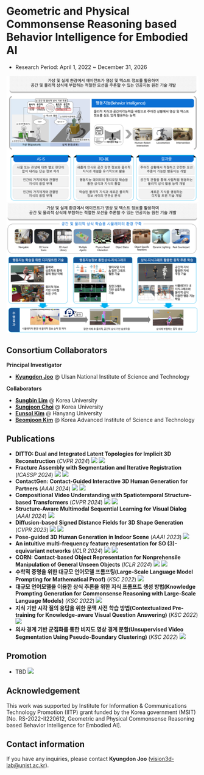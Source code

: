 # Geometric and Physical Commonsense Reasoning based Behavior Intelligence for Embodied AI 
- Research Period: April 1, 2022 ~ December 31, 2026

<img src="../src/Teaser1.png"/>
<img src="../src/Teaser2.png"/>

## Consortium Collaborators
**Principal Investigator**
- [**Kyungdon Joo**](https://unist.info/) @ Ulsan National Institute of Science and Technology

**Collaborators**
- [**Sungbin Lim**](https://www.sungbin-lim.net/) @ Korea University
- [**Sungjoon Choi**](https://sites.google.com/view/sungjoon-choi/home) @ Korea University
- [**Eunsol Kim**](http://hyumllab.hanyang.ac.kr/) @ Hanyang University
- [**Beomjoon Kim**](https://beomjoonkim.github.io/) @ Korea Advanced Institute of Science and Technology 


## Publications
- **DITTO: Dual and Integrated Latent Topologies for Implicit 3D Reconstruction** (*CVPR 2024*) <a href="https://arxiv.org/abs/2403.05005" target="_blank"><img src="https://img.shields.io/badge/link-blue"/></a> <a href="https://github.com/CommonSense-based-Behavior-Intelligence/ditto" target="_blank"><img src="https://img.shields.io/badge/code-gray"/></a>
- **Fracture Assembly with Segmentation and Iterative Registration** (*ICASSP 2024*) <a href="https://ieeexplore.ieee.org/abstract/document/10447659" target="_blank"><img src="https://img.shields.io/badge/link-blue"/></a> <a href="https://github.com/CommonSense-based-Behavior-Intelligence/FRASIER" target="_blank"><img src="https://img.shields.io/badge/code-gray"/></a> 
- **ContactGen: Contact-Guided Interactive 3D Human Generation for Partners** (*AAAI 2024*) <a href="https://arxiv.org/abs/2401.17212" target="_blank"><img src="https://img.shields.io/badge/link-blue"/></a> <a href="https://github.com/CommonSense-based-Behavior-Intelligence/ContactGen" target="_blank"><img src="https://img.shields.io/badge/code-gray"/></a>
- **Compositional Video Understanding with Spatiotemporal Structure-based Transformers** (*CVPR 2024*) <a href="https://openaccess.thecvf.com/content/CVPR2024/html/Yun_Compositional_Video_Understanding_with_Spatiotemporal_Structure-based_Transformers_CVPR_2024_paper.html" target="_blank"><img src="https://img.shields.io/badge/link-blue"/></a> <a href="https://github.com/CommonSense-based-Behavior-Intelligence/ST-GT" target="_blank"><img src="https://img.shields.io/badge/code-gray"/></a>
- **Structure-Aware Multimodal Sequential Learning for Visual Dialog** (*AAAI 2024*) <a href="https://ojs.aaai.org/index.php/AAAI/article/view/25195" target="_blank"><img src="https://img.shields.io/badge/link-blue"/></a> 
- **Diffusion-based Signed Distance Fields for 3D Shape Generation** (*CVPR 2023*) <a href="https://openaccess.thecvf.com/content/CVPR2023/html/Shim_Diffusion-Based_Signed_Distance_Fields_for_3D_Shape_Generation_CVPR_2023_paper.html" target="_blank"><img src="https://img.shields.io/badge/link-blue"/></a> <a href="https://github.com/CommonSense-based-Behavior-Intelligence/SDF-Diffusion" target="_blank"><img src="https://img.shields.io/badge/code-gray"/></a>
- **Pose-guided 3D Human Generation in Indoor Scene** (*AAAI 2023*) <a href="https://ojs.aaai.org/index.php/AAAI/article/view/25195" target="_blank"><img src="https://img.shields.io/badge/link-blue"/></a> 
- **An intuitive multi-frequency feature representation for SO (3)-equivariant networks** (*ICLR 2024*) <a href="https://sites.google.com/view/fer-multifrequency-so3/" target="_blank"><img src="https://img.shields.io/badge/link-blue"/></a> <a href="https://github.com/CommonSense-based-Behavior-Intelligence/FER-multifrequency-so3" target="_blank"><img src="https://img.shields.io/badge/code-gray"/></a>
- **CORN: Contact-based Object Representation for Nonprehensile Manipulation of General Unseen Objects** (*ICLR 2024*) <a href="https://sites.google.com/view/contact-non-prehensile" target="_blank"><img src="https://img.shields.io/badge/link-blue"/></a> <a href="https://github.com/CommonSense-based-Behavior-Intelligence/corn" target="_blank"><img src="https://img.shields.io/badge/code-gray"/></a>
- **수학적 증명을 위한 대규모 언어모델 프롬프팅(Large-Scale Language Model Prompting for Mathematical Proof)** (*KSC 2022*) <a href="https://www.dbpia.co.kr/pdf/pdfView.do?nodeId=NODE11224548&googleIPSandBox=false&mark=0&minRead=5&ipRange=false&b2cLoginYN=false&icstClss=010000&isPDFSizeAllowed=true&accessgl=Y&language=ko_KR&hasTopBanner=true" target="_blank"><img src="https://img.shields.io/badge/link-blue"/></a>
- **대규모 언어모델을 이용한 상식 추론을 위한 지식 프롬프트 생성 방법(Knowledge Prompting Generation for Commonsense Reasoning with Large-Scale Language Models)** (*KSC 2022*) <a href="https://www.dbpia.co.kr/pdf/pdfView.do?nodeId=NODE11224247&googleIPSandBox=false&mark=0&minRead=5&ipRange=false&b2cLoginYN=false&icstClss=010000&isPDFSizeAllowed=true&accessgl=Y&language=ko_KR&hasTopBanner=true" target="_blank"><img src="https://img.shields.io/badge/link-blue"/></a>
- **지식 기반 시각 질의 응답을 위한 문맥 사전 학습 방법(Contextualized Pre-training for Knowledge-aware Visual Question Answering)** (*KSC 2022*) <a href="https://www.dbpia.co.kr/pdf/pdfView.do?nodeId=NODE11224561" target="_blank"><img src="https://img.shields.io/badge/link-blue"/></a>
- **의사 경계 기반 군집화를 통한 비지도 영상 경계 분할(Unsupervised Video Segmentation Using Pseudo-Boundary Clustering)** (*KSC 2022*) <a href="https://www.dbpia.co.kr/pdf/pdfView.do?nodeId=NODE11224547&googleIPSandBox=false&mark=0&minRead=5&ipRange=false&b2cLoginYN=false&icstClss=010000&isPDFSizeAllowed=true&accessgl=Y&language=ko_KR&hasTopBanner=true" target="_blank"><img src="https://img.shields.io/badge/link-blue"/></a>


## Promotion
- TBD <a href="-" target="_blank"><img src="https://img.shields.io/badge/link-blue"/></a>

## Acknowledgement
This work was supported by Institute for Information & Communications Technology Promotion (IITP) grant funded by the Korea government (MSIT) [No. RS-2022-II220612, Geometric and Physical Commonsense Reasoning based Behavior Intelligence for Embodied AI].

## Contact information
If you have any inquiries, please contact **Kyungdon Joo** (vision3d-lab@unist.ac.kr).
